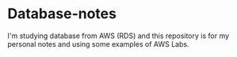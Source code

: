 # Database-notes
I'm studying database from AWS (RDS) and this repository is for my personal notes and using some examples of AWS Labs.
